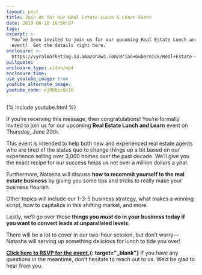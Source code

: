 ```yaml
---
layout: post
title: Join Us for Our Real Estate Lunch & Learn Event
date: 2019-06-10 16:50:07
tags:
excerpt: >-
  You’ve been invited to join us for our upcoming Real Estate Lunch and Learn
  event!  Get the details right here.
enclosure: >-
  https://vyralmarketing.s3.amazonaws.com/Brian+Gubernick/Real+Estate-+You're+Invited+to+Our+Real+Estate+Lunch+and+Learn+Event.mp4
pullquote:
enclosure_type: video/mp4
enclosure_time:
use_youtube_image: true
youtube_alternate_image:
youtube_code: ej9DBpcQz10
---
```


{% include youtube.html %}

If you’re receiving this message, then congratulations\! You’re formally invited to join us for our upcoming **Real Estate Lunch and Learn** event on Thursday, June 20th.

This event is intended to help both new and experienced real estate agents who are tired of the status quo to change things up a bit based on our experience selling over 3,000 homes over the past decade. We’ll give you the exact recipe for our success helps us net over a million dollars a year.

Furthermore, Natasha will discuss **how to recommit yourself to the real estate business** by giving you some tips and tricks to really make your business flourish.

Other topics will include our 1-3-5 business strategy, what makes a winning script, how to capitalize in this shifting market, and more.

Lastly, we’ll go over those **things you *must* do in your business today if you want to convert leads at unparalleled levels.**

There will be a lot to cover in our two-hour session, but don’t worry—Natasha will serving up something delicious for lunch to tide you over\!

**[Click here to RSVP for the event.](https://www.eventbrite.com/e/real-estate-training-lunch-and-learn-tickets-60209741959){: target="_blank"}** If you have any questions in the meantime, don’t hesitate to reach out to us. We’d be glad to hear from you.